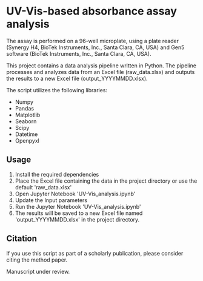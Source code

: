 # UV-Vis-based absorbance assay analysis 

The assay is performed on a 96-well microplate, using a plate reader (Synergy H4, BioTek Instruments, Inc., Santa Clara, CA, USA) and Gen5 software (BioTek Instruments, Inc., Santa Clara, CA, USA).

This project contains a data analysis pipeline written in Python. The pipeline processes and analyzes data from an Excel file (raw_data.xlsx) and outputs the results to a new Excel file (output_YYYYMMDD.xlsx).

The script utilizes the following libraries:
- Numpy
- Pandas
- Matplotlib
- Seaborn
- Scipy
- Datetime
- Openpyxl

## Usage
1. Install the required dependencies
2. Place the Excel file containing the data in the project directory or use the default 'raw_data.xlsx'
3. Open Jupyter Notebook 'UV-Vis_analysis.ipynb' 
4. Update the Input parameters
5. Run the Jupyter Notebook 'UV-Vis_analysis.ipynb'
6. The results will be saved to a new Excel file named 'output_YYYYMMDD.xlsx' in the project directory.

## Citation
If you use this script as part of a scholarly publication, please consider citing the method paper.

Manuscript under review.

